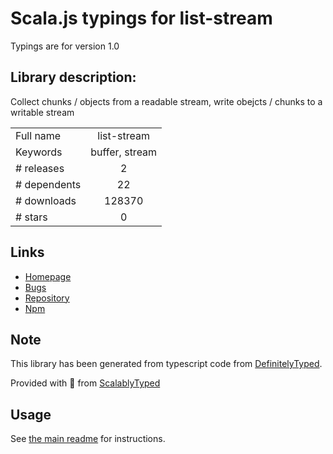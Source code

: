 
# Scala.js typings for list-stream

Typings are for version 1.0

## Library description:
Collect chunks / objects from a readable stream, write obejcts / chunks to a writable stream

|                    |                 |
| ------------------ | :-------------: |
| Full name          | list-stream |
| Keywords           | buffer, stream |
| # releases         | 2 |
| # dependents       | 22 |
| # downloads        | 128370 |
| # stars            | 0 |

## Links
- [Homepage](https://github.com/rvagg/list-stream)
- [Bugs](https://github.com/rvagg/list-stream/issues)
- [Repository](https://github.com/rvagg/list-stream)
- [Npm](https://www.npmjs.com/package/list-stream)
    


## Note
This library has been generated from typescript code from [DefinitelyTyped](https://definitelytyped.org).

Provided with :purple_heart: from [ScalablyTyped](https://github.com/oyvindberg/ScalablyTyped)

## Usage
See [the main readme](../../readme.md) for instructions.


